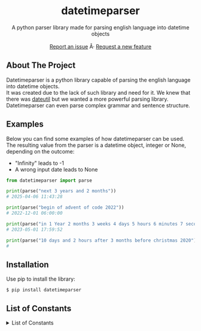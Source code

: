 <br />
<div align="center">
  <h1 align="center">datetimeparser</h1>

  <p align="center">
    A python parser library made for parsing english language into datetime objects
    <br />
    <br />
    <a href="https://github.com/aridevelopment-de/datetimeparser/issues">Report an issue</a>
    Â·
    <a href="https://github.com/aridevelopment-de/datetimeparser/issues">Request a new feature</a>
  </p>
</div>


## About The Project

Datetimeparser is a python library capable of parsing the english language into datetime objects.  
It was created due to the lack of such library and need for it. We knew that there was [dateutil](https://github.com/dateutil/dateutil/) but we wanted a more powerful parsing library.  
Datetimeparser can even parse complex grammar and sentence structure.

## Examples

Below you can find some examples of how datetimeparser can be used.  
The resulting value from the parser is a datetime object, integer or None, depending on the outcome:
- "Infinity" leads to -1
- A wrong input date leads to None

```python
from datetimeparser import parse

print(parse("next 3 years and 2 months"))
# 2025-04-06 11:43:28

print(parse("begin of advent of code 2022"))
# 2022-12-01 06:00:00

print(parse("in 1 Year 2 months 3 weeks 4 days 5 hours 6 minutes 7 seconds"))
# 2023-05-01 17:59:52

print(parse("10 days and 2 hours after 3 months before christmas 2020"))
# 
```

## Installation

Use pip to install the library:
```shell
$ pip install datetimeparser
```

## List of Constants

<details>
<summary>List of Constants</summary>
<details>
<summary><code>christmas</code></summary>
<ul>
<li>next christmas</li>
<li>xmas</li>
<li>next xmas</li>
</ul>
</details><details>
<summary><code>silvester</code></summary>
<ul>
<li>next silvester</li>
<li>new years eve</li>
<li>next new years eve</li>
</ul>
</details><details>
<summary><code>eastern</code></summary>
<ul>
<li>next eastern</li>
<li>easter</li>
<li>next easter</li>
</ul>
</details><details>
<summary><code>nicholas</code></summary>
<ul>
<li>next nicholas</li>
<li>nicholas day</li>
<li>next nicholas day</li>
</ul>
</details><details>
<summary><code>halloween</code></summary>
<ul>
<li>next halloween</li>
</ul>
</details><details>
<summary><code>april fools day</code></summary>
<ul>
<li>next april fools day</li>
<li>april fool day</li>
<li>next april fool day</li>
</ul>
</details><details>
<summary><code>thanksgiving</code></summary>
<ul>
<li>next thanksgiving</li>
</ul>
</details><details>
<summary><code>saint patrick's day</code></summary>
<ul>
<li>next saint patrick's day</li>
<li>saint patricks day</li>
<li>next saint patricks day</li>
<li>st. patrick's day</li>
<li>next st. patrick's day</li>
<li>saint st. day</li>
<li>next st. patricks day</li>
<li>st patrick's day</li>
<li>next st patrick's day</li>
<li>st patricks day</li>
<li>next st patricks day</li>
</ul>
</details><details>
<summary><code>valentines day</code></summary>
<ul>
<li>next valentines day</li>
<li>valentine</li>
<li>next valentine</li>
<li>valentine day</li>
<li>next valentine day</li>
</ul>
</details><details>
<summary><code>summer end</code></summary>
<ul>
<li>end of summer</li>
<li>end of the summer</li>
</ul>
</details><details>
<summary><code>winter end</code></summary>
<ul>
<li>end of winter</li>
<li>end of the winter</li>
</ul>
</details><details>
<summary><code>spring end</code></summary>
<ul>
<li>end of spring</li>
<li>end of the spring</li>
</ul>
</details><details>
<summary><code>fall end</code></summary>
<ul>
<li>end of fall</li>
<li>end of the fall</li>
<li>autumn end</li>
<li>end of autumn</li>
<li>end of the autumn</li>
</ul>
</details><details>
<summary><code>summer begin</code></summary>
<ul>
<li>summer</li>
<li>next summer</li>
<li>begin of summer</li>
<li>begin of the summer</li>
</ul>
</details><details>
<summary><code>winter begin</code></summary>
<ul>
<li>winter</li>
<li>next winter</li>
<li>begin of winter</li>
<li>begin of the winter</li>
<li>winter is coming</li>
</ul>
</details><details>
<summary><code>spring begin</code></summary>
<ul>
<li>spring</li>
<li>next spring</li>
<li>begin of spring</li>
<li>begin of the spring</li>
</ul>
</details><details>
<summary><code>fall begin</code></summary>
<ul>
<li>fall</li>
<li>begin of fall</li>
<li>begin of the fall</li>
<li>autumn begin</li>
<li>autumn</li>
<li>begin of autumn</li>
<li>begin of the autumn</li>
</ul>
</details><details>
<summary><code>morning</code></summary>
<ul>
<li>at morning</li>
<li>in the next morning</li>
<li>next morning</li>
<li>in the morning</li>
</ul>
</details><details>
<summary><code>evening</code></summary>
<ul>
<li>at evening</li>
<li>in the next evening</li>
<li>next evening</li>
<li>in the evening</li>
</ul>
</details><details>
<summary><code>lunchtime</code></summary>
<ul>
<li>at lunch</li>
<li>at lunchtime</li>
<li>next lunch</li>
<li>at the next lunchtime</li>
<li>next lunchtime</li>
<li>at the lunchtime</li>
</ul>
</details><details>
<summary><code>aoc begin</code></summary>
<ul>
<li>aoc</li>
<li>next aoc</li>
<li>begin of aoc</li>
<li>begin of the aoc</li>
<li>advent of code begin</li>
<li>advent of code</li>
<li>next advent of code</li>
<li>begin of advent of code</li>
<li>begin of the advent of code</li>
</ul>
</details><details>
<summary><code>aoc end</code></summary>
<ul>
<li>end of aoc</li>
<li>end of the aoc</li>
<li>advent of code end</li>
<li>end of advent of code</li>
<li>end of the advent of code</li>
</ul>
</details><details>
<summary><code>end of year</code></summary>
<ul>
<li>the end of year</li>
<li>the end of the year</li>
<li>end of the year</li>
</ul>
</details><details>
<summary><code>begin of year</code></summary>
<ul>
<li>the begin of year</li>
<li>the begin of the year</li>
<li>begin of the year</li>
</ul>
</details><details>
<summary><code>infinity</code></summary>
<ul>
<li>inf</li>
</ul>
</details><details>
<summary><code>today</code></summary>
<ul>

</ul>
</details><details>
<summary><code>tomorrow</code></summary>
<ul>

</ul>
</details><details>
<summary><code>yesterday</code></summary>
<ul>

</ul>
</details><details>
<summary><code>now</code></summary>
<ul>
<li>at the moment</li>
<li>current time</li>
<li>current time now</li>
</ul>
</details>
</details>